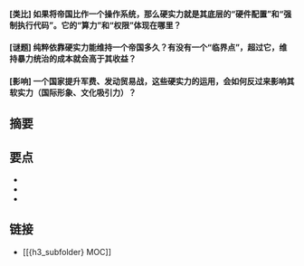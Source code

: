#### [类比] 如果将帝国比作一个操作系统，那么硬实力就是其底层的“硬件配置”和“强制执行代码”。它的“算力”和“权限”体现在哪里？


#### [谜题] 纯粹依靠硬实力能维持一个帝国多久？有没有一个“临界点”，超过它，维持暴力统治的成本就会高于其收益？


#### [影响] 一个国家提升军费、发动贸易战，这些硬实力的运用，会如何反过来影响其软实力（国际形象、文化吸引力）？


## 摘要


## 要点

- 
- 
- 

## 链接

- [[{h3_subfolder} MOC]]
